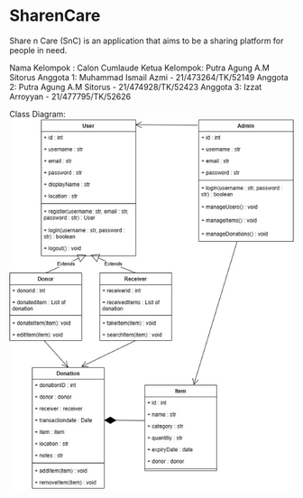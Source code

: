 # SharenCare
Share n Care (SnC) is an application that aims to be a sharing platform for people in need.

Nama Kelompok : Calon Cumlaude
Ketua Kelompok: Putra Agung A.M Sitorus
Anggota 1: Muhammad Ismail Azmi - 21/473264/TK/52149
Anggota 2: Putra Agung A.M Sitorus - 21/474928/TK/52423
Anggota 3: Izzat Arroyyan - 21/477795/TK/52626

Class Diagram:
![class diagram](https://github.com/izzatarroyyan12/SharenCare/blob/main/junpro.jpg)